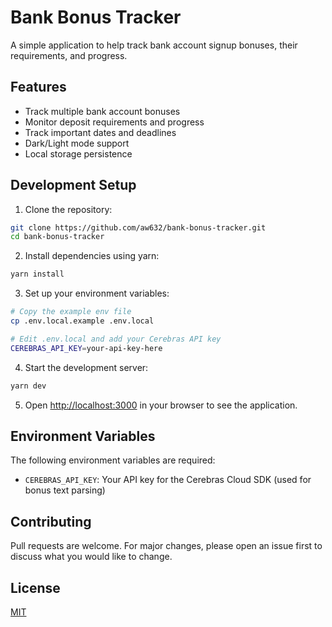 # Bank Bonus Tracker

A simple application to help track bank account signup bonuses, their requirements, and progress.

## Features

- Track multiple bank account bonuses
- Monitor deposit requirements and progress
- Track important dates and deadlines
- Dark/Light mode support
- Local storage persistence

## Development Setup

1. Clone the repository:

```bash
git clone https://github.com/aw632/bank-bonus-tracker.git
cd bank-bonus-tracker
```

2. Install dependencies using yarn:

```bash
yarn install
```

3. Set up your environment variables:

```bash
# Copy the example env file
cp .env.local.example .env.local

# Edit .env.local and add your Cerebras API key
CEREBRAS_API_KEY=your-api-key-here
```

4. Start the development server:

```bash
yarn dev
```

5. Open [http://localhost:3000](http://localhost:3000) in your browser to see the application.

## Environment Variables

The following environment variables are required:

- `CEREBRAS_API_KEY`: Your API key for the Cerebras Cloud SDK (used for bonus text parsing)

## Contributing

Pull requests are welcome. For major changes, please open an issue first to discuss what you would like to change.

## License

[MIT](https://choosealicense.com/licenses/mit/)
